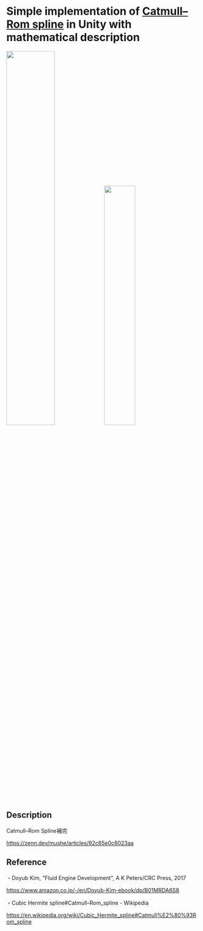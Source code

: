# Simple implementation of [Catmull–Rom spline](https://en.wikipedia.org/wiki/Cubic_Hermite_spline#Catmull%E2%80%93Rom_spline) in Unity with mathematical description

<img src="https://user-images.githubusercontent.com/26865534/116880567-205f8900-ac5d-11eb-9fc2-9fe7e4351078.png" width="50%">

<img src="https://user-images.githubusercontent.com/26865534/116880216-b515b700-ac5c-11eb-8dc9-f3bfb318945f.gif" width="40%">

## Description
Catmull–Rom Spline補完

https://zenn.dev/mushe/articles/92c65e0c8023aa

## Reference
・Doyub Kim, "Fluid Engine Development", A K Peters/CRC Press, 2017

https://www.amazon.co.jp/-/en/Doyub-Kim-ebook/dp/B01MRDA6S8

・Cubic Hermite spline#Catmull–Rom_spline - Wikipedia
 
https://en.wikipedia.org/wiki/Cubic_Hermite_spline#Catmull%E2%80%93Rom_spline
